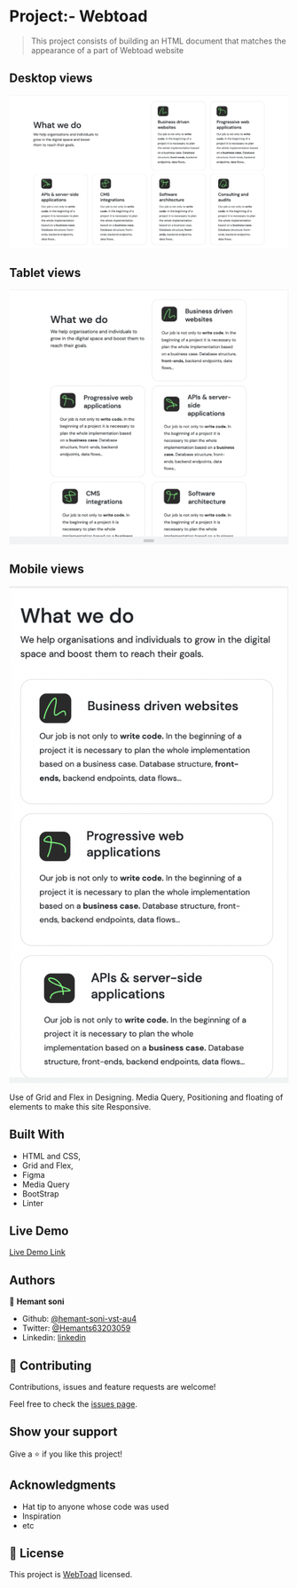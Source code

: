 # Project:- Webtoad

> This project consists of building an HTML document that matches the appearance of a part of Webtoad website

## Desktop views
![Desktop View](./static/images/desktop.png)
## Tablet views
![Tablet View](./static/images/tablet.png)
## Mobile views
![Mobile View](./static/images/mobile.png)

Use of Grid and Flex in Designing. Media Query, Positioning and floating of elements to make this site Responsive.

## Built With

- HTML and CSS,
- Grid and Flex,
- Figma
- Media Query
- BootStrap
- Linter

## Live Demo

[Live Demo Link](https://hemant-soni-vst-au4.github.io/webtoad/)


## Authors

👤 **Hemant soni**

- Github: [@hemant-soni-vst-au4](https://github.com/hemant-soni-vst-au4)
- Twitter: [@Hemants63203059](https://twitter.com/Hemants63203059)
- Linkedin: [linkedin](https://www.linkedin.com/in/hemant-soni-97427b193/)

## 🤝 Contributing

Contributions, issues and feature requests are welcome!

Feel free to check the [issues page](https://github.com/hemant-soni-vst-au4/webtoad/issues).

## Show your support

Give a ⭐️ if you like this project!

## Acknowledgments

- Hat tip to anyone whose code was used
- Inspiration
- etc

## 📝 License

This project is [WebToad](https://webtoad.dev/) licensed.